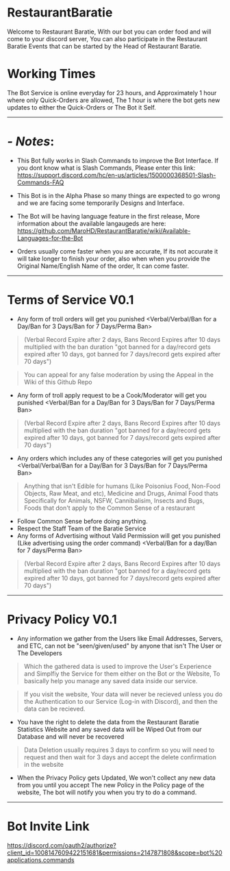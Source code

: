 # RestaurantBaratie
Welcome to Restaurant Baratie, With our bot you can order food and will come to your discord server, You can also participate in the Restaurant Baratie Events that can be started by the Head of Restaurant Baratie.
# Working Times
The Bot Service is online everyday for 23 hours, and Approximately 1 hour where only Quick-Orders are allowed, The 1 hour is where the bot gets new updates to either the Quick-Orders or The Bot it Self.
***
# *- Notes*:
- This Bot fully works in Slash Commands to improve the Bot Interface. If you dont know what is Slash Commands, Please enter this link: https://support.discord.com/hc/en-us/articles/1500000368501-Slash-Commands-FAQ
- This Bot is in the Alpha Phase so many things are expected to go wrong and we are facing some temporarily Designs and Interface.

- The Bot will be having language feature in the first release, More information about the available langaugeds are here: https://github.com/MaroHD/RestaurantBaratie/wiki/Available-Languages-for-the-Bot

- Orders usually come faster when you are accurate, If its not accurate it will take longer to finish your order, also when when you provide the Original Name/English Name of the order, It can come faster.

***
# Terms of Service V0.1
- Any form of troll orders will get you punished <Verbal/Verbal/Ban for a Day/Ban for 3 Days/Ban for 7 Days/Perma Ban> 
> (Verbal Record Expire after 2 days, Bans Record Expires after 10 days multiplied with the ban duration "got banned for a day/record gets expired after 10 days, got banned for 7 days/record gets expired after 70 days")

> You can appeal for any false moderation by using the Appeal in the Wiki of this Github Repo
- Any form of troll apply request to be a Cook/Moderator will get you punished <Verbal/Ban for a Day/Ban for 3 Days/Ban for 7 Days/Perma Ban>
> (Verbal Record Expire after 2 days, Bans Record Expires after 10 days multiplied with the ban duration "got banned for a day/record gets expired after 10 days, got banned for 7 days/record gets expired after 70 days")
- Any orders which includes any of these categories will get you punished <Verbal/Verbal/Ban for a Day/Ban for 3 Days/Ban for 7 Days/Perma Ban> 
> Anything that isn't Edible for humans (Like Poisonius Food, Non-Food Objects, Raw Meat, and etc), Medicine and Drugs, Animal Food thats Specifically for Animals, NSFW, Cannibalisim, Insects and Bugs, Foods that don't apply to the Common Sense of a restaurant
- Follow Common Sense before doing anything.
- Respect the Staff Team of the Baratie Service
- Any forms of Advertising without Valid Permission will get you punished (Like advertising using the order command) <Verbal/Ban for a day/Ban for 7 days/Perma Ban>
> (Verbal Record Expire after 2 days, Bans Record Expires after 10 days multiplied with the ban duration "got banned for a day/record gets expired after 10 days, got banned for 7 days/record gets expired after 70 days")
***
# Privacy Policy V0.1
- Any information we gather from the Users like Email Addresses, Servers, and ETC, can not be "seen/given/used" by anyone that isn't The User or The Developers
> Which the gathered data is used to improve the User's Experience and Simplfiy the Service for them either on the Bot or the Website, To basically help you manage any saved data inside our service.

> If you visit the website, Your data will never be recieved unless you do the Authentication to our Service (Log-in with Discord), and then the data can be recieved.
- You have the right to delete the data from the Restaurant Baratie Statistics Website and any saved data will be Wiped Out from our Database and will never be recovered
> Data Deletion usually requires 3 days to confirm so you will need to request and then wait for 3 days and accept the delete confirmation in the website
- When the Privacy Policy gets Updated, We won't collect any new data from you until you accept The new Policy in the Policy page of the website, The bot will notify you when you try to do a command.
***
# Bot Invite Link
https://discord.com/oauth2/authorize?client_id=1008147609422151681&permissions=2147871808&scope=bot%20applications.commands
